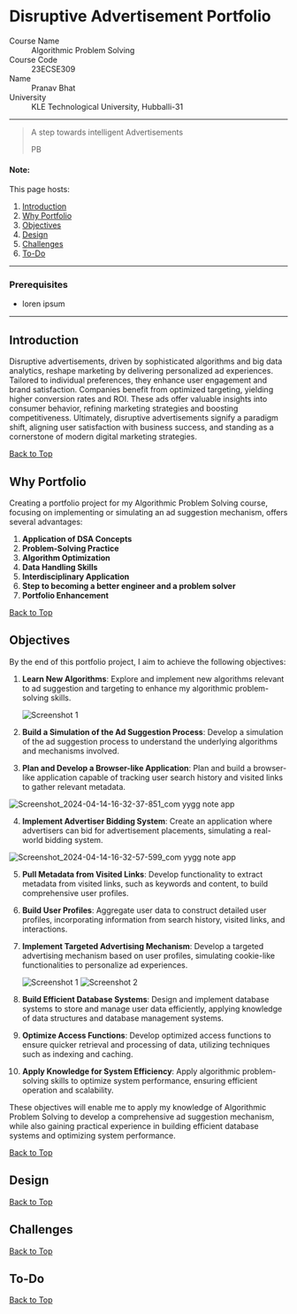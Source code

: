 # Disruptive Advertisement Portfolio

<dl>
<dt>Course Name</dt>
<dd>Algorithmic Problem Solving</dd>
<dt>Course Code</dt>
<dd>23ECSE309</dd>
<dt>Name</dt>
<dd>Pranav Bhat</dd>
<dt>University</dt>
<dd>KLE Technological University, Hubballi-31</dd>
</dl>

* * *

> A step towards intelligent Advertisements
>
> PB

#### Note:
This page hosts:

1. [Introduction](#introduction)
2. [Why Portfolio](#why-portfolio)
3. [Objectives](#objectives)
4. [Design](#design)
5. [Challenges](#challenges)
6. [To-Do](#to-do)


* * *

### Prerequisites
* loren ipsum

* * *

## Introduction <a name="introduction"></a>

Disruptive advertisements, driven by sophisticated algorithms and big data analytics, reshape marketing by delivering personalized ad experiences. Tailored to individual preferences, they enhance user engagement and brand satisfaction. Companies benefit from optimized targeting, yielding higher conversion rates and ROI. These ads offer valuable insights into consumer behavior, refining marketing strategies and boosting competitiveness. Ultimately, disruptive advertisements signify a paradigm shift, aligning user satisfaction with business success, and standing as a cornerstone of modern digital marketing strategies.

[Back to Top](#disruptive-advertisement-portfolio)

## Why Portfolio <a name="why-portfolio"></a>

Creating a portfolio project for my Algorithmic Problem Solving course, focusing on implementing or simulating an ad suggestion mechanism, offers several advantages:

1. **Application of DSA Concepts**
2. **Problem-Solving Practice**
3. **Algorithm Optimization**
4. **Data Handling Skills**
5. **Interdisciplinary Application**
6. **Step to becoming a better engineer and a problem solver**
7. **Portfolio Enhancement**

[Back to Top](#disruptive-advertisement-portfolio)

## Objectives <a name="objectives"></a>

By the end of this portfolio project, I aim to achieve the following objectives:

1. **Learn New Algorithms**: Explore and implement new algorithms relevant to ad suggestion and targeting to enhance my algorithmic problem-solving skills.

    <img src="https://github.com/psbhatbvbcs/disruptive-advertisement.github.io/assets/96832303/7ef20950-49f7-42af-9dd1-78a09fb5a7b8" alt="Screenshot 1">

2. **Build a Simulation of the Ad Suggestion Process**: Develop a simulation of the ad suggestion process to understand the underlying algorithms and mechanisms involved.

3. **Plan and Develop a Browser-like Application**: Plan and build a browser-like application capable of tracking user search history and visited links to gather relevant metadata.

![Screenshot_2024-04-14-16-32-37-851_com yygg note app](https://github.com/psbhatbvbcs/disruptive-advertisement.github.io/assets/96832303/95180148-e9a2-4d36-9cf6-c5a34f629490)

4. **Implement Advertiser Bidding System**: Create an application where advertisers can bid for advertisement placements, simulating a real-world bidding system.

![Screenshot_2024-04-14-16-32-57-599_com yygg note app](https://github.com/psbhatbvbcs/disruptive-advertisement.github.io/assets/96832303/46a90c02-e4a0-4a18-a621-33faed834e3b)

5. **Pull Metadata from Visited Links**: Develop functionality to extract metadata from visited links, such as keywords and content, to build comprehensive user profiles.

6. **Build User Profiles**: Aggregate user data to construct detailed user profiles, incorporating information from search history, visited links, and interactions.

7. **Implement Targeted Advertising Mechanism**: Develop a targeted advertising mechanism based on user profiles, simulating cookie-like functionalities to personalize ad experiences.

    <img src="https://github.com/psbhatbvbcs/disruptive-advertisement.github.io/assets/96832303/3ef48356-f652-4c0e-9275-dd87b240f74f" alt="Screenshot 1">
    <img src="https://github.com/psbhatbvbcs/disruptive-advertisement.github.io/assets/96832303/93ae1b32-d9a1-44df-996f-73ea5f24b97f" alt="Screenshot 2">

8. **Build Efficient Database Systems**: Design and implement database systems to store and manage user data efficiently, applying knowledge of data structures and database management systems.

9. **Optimize Access Functions**: Develop optimized access functions to ensure quicker retrieval and processing of data, utilizing techniques such as indexing and caching.

10. **Apply Knowledge for System Efficiency**: Apply algorithmic problem-solving skills to optimize system performance, ensuring efficient operation and scalability.

These objectives will enable me to apply my knowledge of Algorithmic Problem Solving to develop a comprehensive ad suggestion mechanism, while also gaining practical experience in building efficient database systems and optimizing system performance.

[Back to Top](#disruptive-advertisement-portfolio)

## Design <a name="design"></a>
[Back to Top](#disruptive-advertisement-portfolio)

## Challenges <a name="challenges"></a>
[Back to Top](#disruptive-advertisement-portfolio)

## To-Do <a name="to-do"></a>
[Back to Top](#disruptive-advertisement-portfolio)
